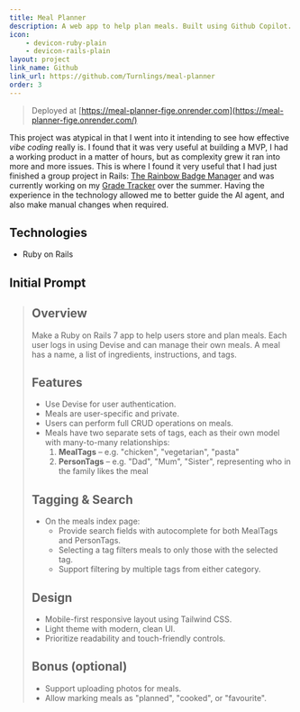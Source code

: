 ```yaml
---
title: Meal Planner
description: A web app to help plan meals. Built using Github Copilot.
icon: 
    - devicon-ruby-plain
    - devicon-rails-plain
layout: project
link_name: Github
link_url: https://github.com/Turnlings/meal-planner
order: 3
---
```

> Deployed at [https://meal-planner-fige.onrender.com](https://meal-planner-fige.onrender.com/)

This project was atypical in that I went into it intending to see how effective *vibe coding* really is. I found that it was very useful at building a MVP, I had a working product in a matter of hours, but as complexity grew it ran into more and more issues. This is where I found it very useful that I had just finished a group project in Rails: [The Rainbow Badge Manager](./rainbows.html) and was currently working on my [Grade Tracker](./grade_tracker.html) over the summer. Having the experience in the technology allowed me to better guide the AI agent, and also make manual changes when required.

## Technologies
- Ruby on Rails

## Initial Prompt

> ## Overview  
> Make a Ruby on Rails 7 app to help users store and plan meals. Each user logs in using Devise and can manage their own meals. A meal has a name, a list of ingredients, instructions, and tags.  
>   
> ## Features  
> - Use Devise for user authentication.  
> - Meals are user-specific and private.  
> - Users can perform full CRUD operations on meals.  
> - Meals have two separate sets of tags, each as their own model with many-to-many relationships:  
>   1. **MealTags** – e.g. "chicken", "vegetarian", "pasta"  
>   2. **PersonTags** – e.g. "Dad", "Mum", "Sister", representing who in the family likes the meal  
>   
> ## Tagging & Search  
> - On the meals index page:  
>   - Provide search fields with autocomplete for both MealTags and PersonTags.  
>   - Selecting a tag filters meals to only those with the selected tag.  
>   - Support filtering by multiple tags from either category.  
>   
> ## Design  
> - Mobile-first responsive layout using Tailwind CSS.  
> - Light theme with modern, clean UI.  
> - Prioritize readability and touch-friendly controls.  
>   
> ## Bonus (optional)  
> - Support uploading photos for meals.  
> - Allow marking meals as "planned", "cooked", or "favourite".
